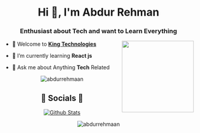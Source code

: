 <h1 align="center">Hi 👋, I'm Abdur Rehman</h1>
<h3 align="center">Enthusiast about Tech and want to Learn Everything</h3>

<img align="right"
    src='https://user-images.githubusercontent.com/5713670/87202985-820dcb80-c2b6-11ea-9f56-7ec461c497c3.gif'
    width="190">

- 🦁 Welcome to **[King Technologies](# "Iotics")**

- 🌱 I’m currently learning **React js**

- 💬 Ask me about Anything **Tech** Related


<p align="center"><img src="https://komarev.com/ghpvc/?username=Rohit19060&label=Profile%20views&color=0e75b6&style=flat" alt="abdurrehmaan"/></p>
<h2 align="center">🌟 Socials 🌟</h2>


<p align="center"><a href="https://github.com/abdurrehmaan?tab=repositories" title="Profile">
        <img src="https://github-readme-stats.vercel.app/api?username=rohit19060&show_icons=true&locale=en"
            alt="Github Stats" /></a>
</p>
<p align="center"><img src="https://github-readme-streak-stats.herokuapp.com/?user=abdurrehmaan" alt="abdurrehmaan" /></p>

